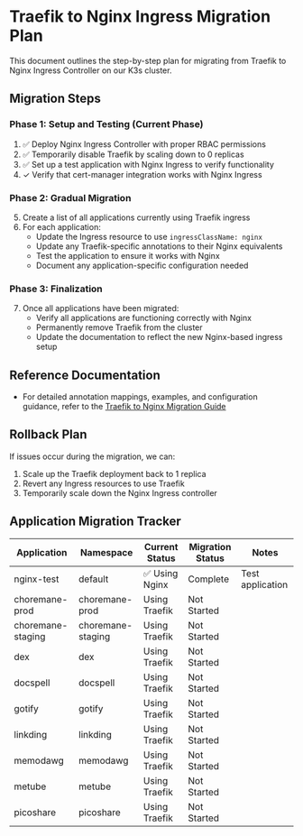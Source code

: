 # Traefik to Nginx Ingress Migration Plan

This document outlines the step-by-step plan for migrating from Traefik to Nginx Ingress Controller on our K3s cluster.

## Migration Steps

### Phase 1: Setup and Testing (Current Phase)

1. ✅ Deploy Nginx Ingress Controller with proper RBAC permissions
2. ✅ Temporarily disable Traefik by scaling down to 0 replicas
3. ✅ Set up a test application with Nginx Ingress to verify functionality
4. ✓ Verify that cert-manager integration works with Nginx Ingress

### Phase 2: Gradual Migration

5. Create a list of all applications currently using Traefik ingress
6. For each application:
   - Update the Ingress resource to use `ingressClassName: nginx`
   - Update any Traefik-specific annotations to their Nginx equivalents
   - Test the application to ensure it works with Nginx
   - Document any application-specific configuration needed

### Phase 3: Finalization

7. Once all applications have been migrated:
   - Verify all applications are functioning correctly with Nginx
   - Permanently remove Traefik from the cluster
   - Update the documentation to reflect the new Nginx-based ingress setup

## Reference Documentation

- For detailed annotation mappings, examples, and configuration guidance, refer to the [Traefik to Nginx Migration Guide](./traefik-to-nginx-migration.md)

## Rollback Plan

If issues occur during the migration, we can:

1. Scale up the Traefik deployment back to 1 replica
2. Revert any Ingress resources to use Traefik
3. Temporarily scale down the Nginx Ingress controller

## Application Migration Tracker

| Application | Namespace | Current Status | Migration Status | Notes |
|-------------|-----------|----------------|------------------|---------|
| nginx-test | default | ✅ Using Nginx | Complete | Test application |
| choremane-prod | choremane-prod | Using Traefik | Not Started | |
| choremane-staging | choremane-staging | Using Traefik | Not Started | |
| dex | dex | Using Traefik | Not Started | |
| docspell | docspell | Using Traefik | Not Started | |
| gotify | gotify | Using Traefik | Not Started | |
| linkding | linkding | Using Traefik | Not Started | |
| memodawg | memodawg | Using Traefik | Not Started | |
| metube | metube | Using Traefik | Not Started | |
| picoshare | picoshare | Using Traefik | Not Started | |